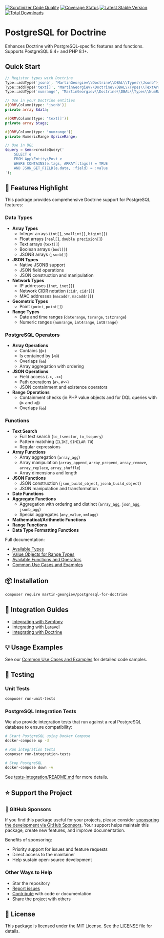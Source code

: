 [![Scrutinizer Code Quality](https://scrutinizer-ci.com/g/martin-georgiev/postgresql-for-doctrine/badges/quality-score.png)](https://scrutinizer-ci.com/g/martin-georgiev/postgresql-for-doctrine/?branch=main)
[![Coverage Status](https://coveralls.io/repos/github/martin-georgiev/postgresql-for-doctrine/badge.svg?branch=main)](https://coveralls.io/github/martin-georgiev/postgresql-for-doctrine?branch=main)
[![Latest Stable Version](https://poser.pugx.org/martin-georgiev/postgresql-for-doctrine/version)](https://packagist.org/packages/martin-georgiev/postgresql-for-doctrine)
[![Total Downloads](https://poser.pugx.org/martin-georgiev/postgresql-for-doctrine/downloads)](https://packagist.org/packages/martin-georgiev/postgresql-for-doctrine)

# PostgreSQL for Doctrine

Enhances Doctrine with PostgreSQL-specific features and functions. Supports PostgreSQL 9.4+ and PHP 8.1+.

## Quick Start

```php
// Register types with Doctrine
Type::addType('jsonb', "MartinGeorgiev\\Doctrine\\DBAL\\Types\\Jsonb");
Type::addType('text[]', "MartinGeorgiev\\Doctrine\\DBAL\\Types\\TextArray");
Type::addType('numrange', "MartinGeorgiev\\Doctrine\\DBAL\\Types\\NumRange");

// Use in your Doctrine entities
#[ORM\Column(type: 'jsonb')]
private array $data;

#[ORM\Column(type: 'text[]')]
private array $tags;

#[ORM\Column(type: 'numrange')]
private NumericRange $priceRange;

// Use in DQL
$query = $em->createQuery('
    SELECT e
    FROM App\Entity\Post e
    WHERE CONTAINS(e.tags, ARRAY[:tags]) = TRUE
    AND JSON_GET_FIELD(e.data, :field) = :value
');
```

## 🚀 Features Highlight

This package provides comprehensive Doctrine support for PostgreSQL features:

### Data Types
- **Array Types**
  - Integer arrays (`int[]`, `smallint[]`, `bigint[]`)
  - Float arrays (`real[]`, `double precision[]`)
  - Text arrays (`text[]`)
  - Boolean arrays (`bool[]`)
  - JSONB arrays (`jsonb[]`)
- **JSON Types**
  - Native JSONB support
  - JSON field operations
  - JSON construction and manipulation
- **Network Types**
  - IP addresses (`inet`, `inet[]`)
  - Network CIDR notation (`cidr`, `cidr[]`)
  - MAC addresses (`macaddr`, `macaddr[]`)
- **Geometric Types**
  - Point (`point`, `point[]`)
- **Range Types**
  - Date and time ranges (`daterange`, `tsrange`, `tstzrange`)
  - Numeric ranges (`numrange`, `int4range`, `int8range`)

### PostgreSQL Operators
- **Array Operations**
  - Contains (`@>`)
  - Is contained by (`<@`)
  - Overlaps (`&&`)
  - Array aggregation with ordering
- **JSON Operations**
  - Field access (`->`, `->>`)
  - Path operations (`#>`, `#>>`)
  - JSON containment and existence operators
- **Range Operations**
  - Containment checks (in PHP value objects and for DQL queries with `@>` and `<@`)
  - Overlaps (`&&`)

### Functions
- **Text Search**
  - Full text search (`to_tsvector`, `to_tsquery`)
  - Pattern matching (`ILIKE`, `SIMILAR TO`)
  - Regular expressions
- **Array Functions**
  - Array aggregation (`array_agg`)
  - Array manipulation (`array_append`, `array_prepend`, `array_remove`, `array_replace`, `array_shuffle`)
  - Array dimensions and length
- **JSON Functions**
  - JSON construction (`json_build_object`, `jsonb_build_object`)
  - JSON manipulation and transformation
- **Date Functions**
- **Aggregate Functions**
  - Aggregation with ordering and distinct (`array_agg`, `json_agg`, `jsonb_agg`)
  - Special aggregates (`any_value`, `xmlagg`)
- **Mathematical/Arithmetic Functions**
- **Range Functions**
- **Data Type Formatting Functions**

Full documentation:
- [Available Types](docs/AVAILABLE-TYPES.md)
- [Value Objects for Range Types](docs/RANGE-TYPES.md)
- [Available Functions and Operators](docs/AVAILABLE-FUNCTIONS-AND-OPERATORS.md)
- [Common Use Cases and Examples](docs/USE-CASES-AND-EXAMPLES.md)

## 📦 Installation

```bash
composer require martin-georgiev/postgresql-for-doctrine
```

## 🔧 Integration Guides

- [Integrating with Symfony](docs/INTEGRATING-WITH-SYMFONY.md)
- [Integrating with Laravel](docs/INTEGRATING-WITH-LARAVEL.md)
- [Integrating with Doctrine](docs/INTEGRATING-WITH-DOCTRINE.md)

## 💡 Usage Examples
See our [Common Use Cases and Examples](docs/USE-CASES-AND-EXAMPLES.md) for detailed code samples.

## 🧪 Testing

### Unit Tests
```bash
composer run-unit-tests
```

### PostgreSQL Integration Tests
We also provide integration tests that run against a real PostgreSQL database to ensure compatibility:

```bash
# Start PostgreSQL using Docker Compose
docker-compose up -d

# Run integration tests
composer run-integration-tests

# Stop PostgreSQL
docker-compose down -v
```

See [tests-integration/README.md](tests-integration/README.md) for more details.

## ⭐ Support the Project

### 💖 GitHub Sponsors
If you find this package useful for your projects, please consider [sponsoring the development via GitHub Sponsors](https://github.com/sponsors/martin-georgiev). Your support helps maintain this package, create new features, and improve documentation.

Benefits of sponsoring:
- Priority support for issues and feature requests
- Direct access to the maintainer
- Help sustain open-source development

### Other Ways to Help
- Star the repository
- [Report issues](https://github.com/martin-georgiev/postgresql-for-doctrine/issues)
- [Contribute](docs/CONTRIBUTING.md) with code or documentation
- Share the project with others

## 📝 License
This package is licensed under the MIT License. See the [LICENSE](LICENSE) file for details.
